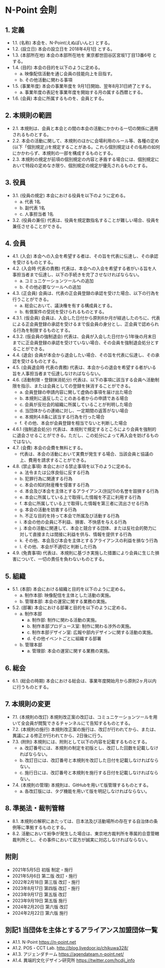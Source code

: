 # N-Point 会則

## 1. 定義

- 1.1. (名称) 本会を、N-Point(えぬぽいんと) とする。
- 1.2. (設立日) 本会の設立日を 2018年4月1日 とする。
- 1.3. (本部所在地) 本会の本部所在地を 東京都世田谷区宮坂1丁目13番6号 とする。
- 1.4. (目的) 本会の目的を以下のように定める。
    - a. 映像配信活動を通じ会員の技能向上を目指す。
    - b. その他活動に関わる事項
- 1.5. (事業年度) 本会の事業年度を 9月1日開始、翌年8月31日終了とする。
    - a. 事業年度の表記を事業年度を開始する月の属する西暦とする。
- 1.6. (会員) 本会に所属するものを、会員とする。

## 2. 本規則の範囲

- 2.1. 本規則は、会員と本会との間の本会の活動にかかわる一切の関係に適用されるものとする。
- 2.2. 本会の活動に関して、本規則のほかに会場利用のルール等、各種の定め(以下「個別規定」)を規定することがある。これら個別規定はその名称の如何にかかわらず、本規則の一部を構成するものとする。
- 2.3. 本規則の規定が前項の個別規定の内容と矛盾する場合には、個別規定において特段の定めなき限り、個別規定の規定が優先されるものとする。

## 3. 役員

- 3.1. (役員の規定) 本会における役員を以下のように定める。
    - a. 代表 1名
    - b. 副代表 1名
    - c. 人事担当者 1名
- 3.2. (役員の兼任) 代表は、役員を規定数指名することが難しい場合、役員を兼任させることができる。

## 4. 会員

- 4.1. (入会) 本会への入会を希望する者は、その旨を代表に伝達し、その承認を受けるものとする。
- 4.2. (入会時 代表の責務) 代表は、本会への入会を希望する者がいる旨を人事担当者まで伝達し、以下の手続きを完了させなければならない。
    - a. コミュニケーションツールへの追加
    - b. その他必要なツールへの追加
- 4.3. (正会員) 会員は、代表の正会員登録の承認を受けた場合、以下の行為を行うことができる。
    - a. 総会において、議決権を有する構成員とする。
    - b. 有償案件の受託を受けられるものとする。
- 4.3.1. (仮会員) 会員は、入会した日付から原則6か月が経過したのちに、代表による正会員登録の承認を受けるまで仮会員の身分とし、正会員で認められる行為を制限するものとする。
- 4.3.2. (仮会員の強制退会) 代表は、会員が入会した日付から1年後の月末日までに正会員登録の承認を受けていない場合、その会員を強制退会処分とすることができる。
- 4.4. (退会) 会員が本会から退会したい場合、その旨を代表に伝達し、その承認を受けるものとする。
- 4.5. (会員退会時 代表の責務) 代表は、本会からの退会を希望する者がいる旨を人事担当者まで伝達しなければならない。
- 4.6. (活動制限・登録抹消処分) 代表は、以下の事項に該当する会員へ活動制限を指示、または会員としての登録を抹消することができる。
    - a. 会員登録の申請内容に関して虚偽の事項を届け出た場合
    - b. 本規則に違反したことのある者からの申請である場合
    - c. 会員が反社会的組織に所属していることが判明した場合
    - d. 当団体からの連絡に対し、一定期間の返答がない場合
    - e. 本規則4.8条に該当する行為を行った場合
    - f. その他、本会が会員登録を相当でないと判断した場合
- 4.6.1 (強制退会処分) 代表は、本規則で規定するところにより会員を強制的に退会させることができる。ただし、この処分によって再入会を妨げるものではない。
- 4.7. (会費) 本会の会費を無料とする。
    - 代表は、本会の活動において実費が発生する場合、当該会員と協議の上、費用を請求することができる。
- 4.8. (禁止事項) 本会における禁止事項を以下のように定める。
    - a. 法令または公序良俗に反する行為
    - b. 犯罪行為に関連する行為
    - c. 本会の知的財産権を侵害する行為
    - d. 本会及び本会を主体とするアライアンス(別記1)の名誉を毀損する行為
    - e. 本会に所属している上で取得した情報を不正に利用する行為
    - f. 本会に所属している上で取得した情報を第三者に流出させる行為
    - g. 本会の活動を妨害する行為
    - h. 不正な目的を持って本会で所属及び活動する行為
    - i. 本会の他の会員に不利益、損害、不快感を与える行為
    - j. 本会の活動に関連して、本会と競合する団体、または反社会的勢力に対して直接または間接に利益を供与、情報を提供する行為
    - k. その他、本会及び本会を主体とするアライアンスの利益を損なう行為
    - l. その他、本会が不適切と判断した行為
- 4.9. (免責事項) 代表は、本規則に基づき実施した措置により会員に生じた損害について、一切の責任を負わないものとする。

## 5. 組織

- 5.1. (本部) 本会における組織と目的を以下のように定める。
    - a. 制作本部: 映像配信を主体とした活動の実施。
    - b. 管理本部: 本会の運営に関する業務の実施。
- 5.2. (部署) 本会における部署と目的を以下のように定める。
    - a. 制作本部
        - a. 制作部: 制作に関わる活動の実施。
        - b. 制作本部プロデュース室: 制作に関わる渉外の実施。
        - c. 制作本部デザイン室: 広報や部内デザインに関する活動の実施。
        - d. その他イベントごとに組織する部署
    - b. 管理本部
        - a. 管理部: 本会の運営に関する業務の実施。

## 6. 総会

- 6.1. (総会の時期) 本会における総会は、事業年度開始月から原則2ヶ月以内に行うものとする。

## 7. 本規則の変更

- 7.1. (本規則の改訂) 本規則改正案の改訂は、コミュニケーションツールを用いて全会員が閲覧できるチャンネルにて告知するものとする。
- 7.2. (本規則の施行) 本規則改正案の施行は、改訂が行われてから、または、異議による修正が行われてから、2日後に行う。
- 7.3. (附則) 本規則には、附則として以下の内容を記載するものとする。
    - a. 改訂番号には、本規則の制定を初版とし、改訂した回数を記載しなければならない。
    - b. 改訂日には、改訂番号と本規則を改訂した日付を記載しなければならない。
    - c. 施行日には、改訂番号と本規則を施行する日付を記載しなければならない。
- 7.4. (本規則の管理) 本規則は、GitHubを用いて版管理するものとする。
    - a. 各改訂版には、タグ機能を用いて版を明記しなければならない。

## 8. 準拠法・裁判管轄

- 8.1. 本規則の解釈にあたっては、日本法及び活動場所の存在する自治体の条例等に準拠するものとする。
- 8.2. 活動において紛争が発生した場合は、東京地方裁判所を専属的合意管轄裁判所とし、その事件において双方が誠実に対応しなければならない。

## 附則

- 2021年5月5日 初版 制定・施行
- 2021年5月6日 第二版 改訂・施行
- 2022年2月18日 第三版 改訂・施行
- 2023年8月17日 第四版 改訂・施行
- 2023年9月17日 第五版 改訂
- 2023年9月19日 第五版 施行
- 2024年2月20日 第六版 改訂
- 2024年2月22日 第六版 施行

## 別記1 当団体を主体とするアライアンス加盟団体一覧

- A1.1. N-Point https://n-point.net
- A1.2. POS・CCT Lab. http://blog.livedoor.jp/chikuwa328/
- A1.3. アジェンダチーム https://agendateam.n-point.net/
- A1.4. 異端的文化デザイン研究所 https://twitter.com/hcdij_info
